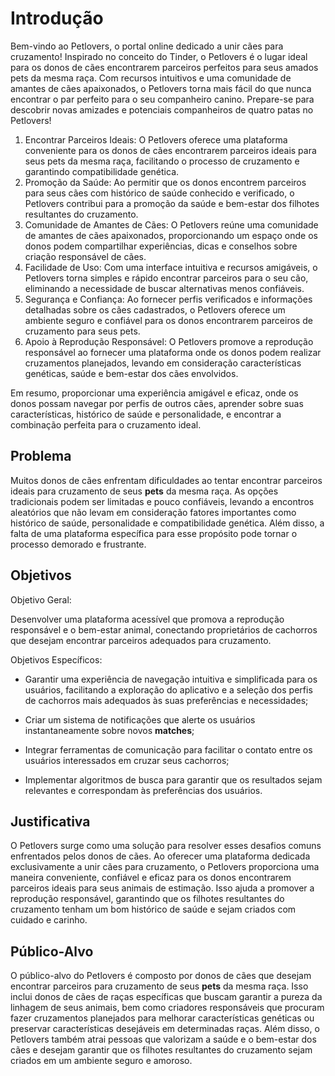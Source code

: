 # Introdução

Bem-vindo ao Petlovers, o portal online dedicado a unir cães para cruzamento! Inspirado no conceito do Tinder, o Petlovers é o lugar ideal para os donos de cães encontrarem parceiros perfeitos para seus amados pets da mesma raça. Com recursos intuitivos e uma comunidade de amantes de cães apaixonados, o Petlovers torna mais fácil do que nunca encontrar o par perfeito para o seu companheiro canino. Prepare-se para descobrir novas amizades e potenciais companheiros de quatro patas no Petlovers!
1.	Encontrar Parceiros Ideais: O Petlovers oferece uma plataforma conveniente para os donos de cães encontrarem parceiros ideais para seus pets da mesma raça, facilitando o processo de cruzamento e garantindo compatibilidade genética.
2.	Promoção da Saúde: Ao permitir que os donos encontrem parceiros para seus cães com histórico de saúde conhecido e verificado, o Petlovers contribui para a promoção da saúde e bem-estar dos filhotes resultantes do cruzamento.
3.	Comunidade de Amantes de Cães: O Petlovers reúne uma comunidade de amantes de cães apaixonados, proporcionando um espaço onde os donos podem compartilhar experiências, dicas e conselhos sobre criação responsável de cães.
4.	Facilidade de Uso: Com uma interface intuitiva e recursos amigáveis, o Petlovers torna simples e rápido encontrar parceiros para o seu cão, eliminando a necessidade de buscar alternativas menos confiáveis.
5.	Segurança e Confiança: Ao fornecer perfis verificados e informações detalhadas sobre os cães cadastrados, o Petlovers oferece um ambiente seguro e confiável para os donos encontrarem parceiros de cruzamento para seus pets.
6.	Apoio à Reprodução Responsável: O Petlovers promove a reprodução responsável ao fornecer uma plataforma onde os donos podem realizar cruzamentos planejados, levando em consideração características genéticas, saúde e bem-estar dos cães envolvidos.

Em resumo, proporcionar uma experiência amigável e eficaz, onde os donos possam navegar por perfis de outros cães, aprender sobre suas características, histórico de saúde e personalidade, e encontrar a combinação perfeita para o cruzamento ideal.


## Problema
Muitos donos de cães enfrentam dificuldades ao tentar encontrar parceiros ideais para cruzamento de seus <b>pets</b> da mesma raça. As opções tradicionais podem ser limitadas e pouco confiáveis, levando a encontros aleatórios que não levam em consideração fatores importantes como histórico de saúde, personalidade e compatibilidade genética. Além disso, a falta de uma plataforma específica para esse propósito pode tornar o processo demorado e frustrante.

## Objetivos

Objetivo Geral:

Desenvolver uma plataforma acessível que promova a reprodução responsável e o bem-estar animal, conectando proprietários de cachorros que desejam encontrar parceiros adequados para cruzamento.

Objetivos Específicos:

- Garantir uma experiência de navegação intuitiva e simplificada para os usuários, facilitando a exploração do aplicativo e a seleção dos perfis de cachorros mais adequados às suas preferências e necessidades;

- Criar um sistema de notificações  que alerte os usuários instantaneamente sobre novos <b>matches</b>;

- Integrar ferramentas de comunicação para facilitar o contato entre os usuários interessados em cruzar seus cachorros;

- Implementar algoritmos de busca  para garantir que os resultados sejam relevantes e correspondam às preferências dos usuários.

## Justificativa

O Petlovers surge como uma solução para resolver esses desafios comuns enfrentados pelos donos de cães. Ao oferecer uma plataforma dedicada exclusivamente a unir cães para cruzamento, o Petlovers proporciona uma maneira conveniente, confiável e eficaz para os donos encontrarem parceiros ideais para seus animais de estimação. Isso ajuda a promover a reprodução responsável, garantindo que os filhotes resultantes do cruzamento tenham um bom histórico de saúde e sejam criados com cuidado e carinho.

## Público-Alvo

O público-alvo do Petlovers é composto por donos de cães que desejam encontrar parceiros para cruzamento de seus <b>pets</b> da mesma raça. Isso inclui donos de cães de raças específicas que buscam garantir a pureza da linhagem de seus animais, bem como criadores responsáveis que procuram fazer cruzamentos planejados para melhorar características genéticas ou preservar características desejáveis em determinadas raças. Além disso, o Petlovers também atrai pessoas que valorizam a saúde e o bem-estar dos cães e desejam garantir que os filhotes resultantes do cruzamento sejam criados em um ambiente seguro e amoroso.
